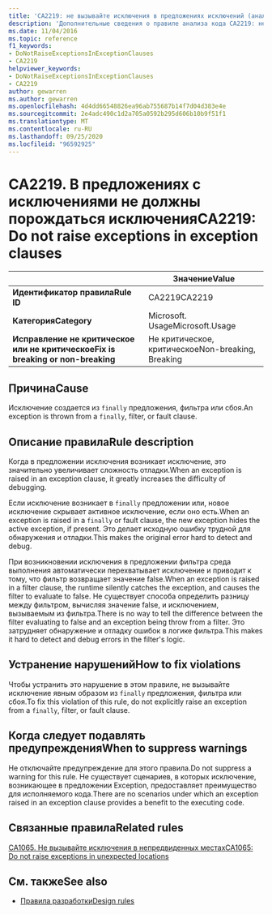 ```yaml
---
title: 'CA2219: не вызывайте исключения в предложениях исключений (анализ кода)'
description: 'Дополнительные сведения о правиле анализа кода CA2219: не вызывайте исключения в предложениях исключений'
ms.date: 11/04/2016
ms.topic: reference
f1_keywords:
- DoNotRaiseExceptionsInExceptionClauses
- CA2219
helpviewer_keywords:
- DoNotRaiseExceptionsInExceptionClauses
- CA2219
author: gewarren
ms.author: gewarren
ms.openlocfilehash: 4d4dd66548826ea96ab755687b14f7d04d383e4e
ms.sourcegitcommit: 2e4adc490c1d2a705a0592b295d606b10b9f51f1
ms.translationtype: MT
ms.contentlocale: ru-RU
ms.lasthandoff: 09/25/2020
ms.locfileid: "96592925"
---
```

# <a name="ca2219-do-not-raise-exceptions-in-exception-clauses"></a><span data-ttu-id="b1e87-103">CA2219. В предложениях с исключениями не должны порождаться исключения</span><span class="sxs-lookup"><span data-stu-id="b1e87-103">CA2219: Do not raise exceptions in exception clauses</span></span>

| | <span data-ttu-id="b1e87-104">Значение</span><span class="sxs-lookup"><span data-stu-id="b1e87-104">Value</span></span> |
|-|-|
| <span data-ttu-id="b1e87-105">**Идентификатор правила**</span><span class="sxs-lookup"><span data-stu-id="b1e87-105">**Rule ID**</span></span> |<span data-ttu-id="b1e87-106">CA2219</span><span class="sxs-lookup"><span data-stu-id="b1e87-106">CA2219</span></span>|
| <span data-ttu-id="b1e87-107">**Категория**</span><span class="sxs-lookup"><span data-stu-id="b1e87-107">**Category**</span></span> |<span data-ttu-id="b1e87-108">Microsoft. Usage</span><span class="sxs-lookup"><span data-stu-id="b1e87-108">Microsoft.Usage</span></span>|
| <span data-ttu-id="b1e87-109">**Исправление не критическое или не критическое**</span><span class="sxs-lookup"><span data-stu-id="b1e87-109">**Fix is breaking or non-breaking**</span></span> |<span data-ttu-id="b1e87-110">Не критическое, критическое</span><span class="sxs-lookup"><span data-stu-id="b1e87-110">Non-breaking, Breaking</span></span>|

## <a name="cause"></a><span data-ttu-id="b1e87-111">Причина</span><span class="sxs-lookup"><span data-stu-id="b1e87-111">Cause</span></span>

<span data-ttu-id="b1e87-112">Исключение создается из `finally` предложения, фильтра или сбоя.</span><span class="sxs-lookup"><span data-stu-id="b1e87-112">An exception is thrown from a `finally`, filter, or fault clause.</span></span>

## <a name="rule-description"></a><span data-ttu-id="b1e87-113">Описание правила</span><span class="sxs-lookup"><span data-stu-id="b1e87-113">Rule description</span></span>

<span data-ttu-id="b1e87-114">Когда в предложении исключения возникает исключение, это значительно увеличивает сложность отладки.</span><span class="sxs-lookup"><span data-stu-id="b1e87-114">When an exception is raised in an exception clause, it greatly increases the difficulty of debugging.</span></span>

<span data-ttu-id="b1e87-115">Если исключение возникает в `finally` предложении или, новое исключение скрывает активное исключение, если оно есть.</span><span class="sxs-lookup"><span data-stu-id="b1e87-115">When an exception is raised in a `finally` or fault clause, the new exception hides the active exception, if present.</span></span> <span data-ttu-id="b1e87-116">Это делает исходную ошибку трудной для обнаружения и отладки.</span><span class="sxs-lookup"><span data-stu-id="b1e87-116">This makes the original error hard to detect and debug.</span></span>

<span data-ttu-id="b1e87-117">При возникновении исключения в предложении фильтра среда выполнения автоматически перехватывает исключение и приводит к тому, что фильтр возвращает значение false.</span><span class="sxs-lookup"><span data-stu-id="b1e87-117">When an exception is raised in a filter clause, the runtime silently catches the exception, and causes the filter to evaluate to false.</span></span> <span data-ttu-id="b1e87-118">Не существует способа определить разницу между фильтром, вычисляя значение false, и исключением, вызываемым из фильтра.</span><span class="sxs-lookup"><span data-stu-id="b1e87-118">There is no way to tell the difference between the filter evaluating to false and an exception being throw from a filter.</span></span> <span data-ttu-id="b1e87-119">Это затрудняет обнаружение и отладку ошибок в логике фильтра.</span><span class="sxs-lookup"><span data-stu-id="b1e87-119">This makes it hard to detect and debug errors in the filter's logic.</span></span>

## <a name="how-to-fix-violations"></a><span data-ttu-id="b1e87-120">Устранение нарушений</span><span class="sxs-lookup"><span data-stu-id="b1e87-120">How to fix violations</span></span>

<span data-ttu-id="b1e87-121">Чтобы устранить это нарушение в этом правиле, не вызывайте исключение явным образом из `finally` предложения, фильтра или сбоя.</span><span class="sxs-lookup"><span data-stu-id="b1e87-121">To fix this violation of this rule, do not explicitly raise an exception from a `finally`, filter, or fault clause.</span></span>

## <a name="when-to-suppress-warnings"></a><span data-ttu-id="b1e87-122">Когда следует подавлять предупреждения</span><span class="sxs-lookup"><span data-stu-id="b1e87-122">When to suppress warnings</span></span>

<span data-ttu-id="b1e87-123">Не отключайте предупреждение для этого правила.</span><span class="sxs-lookup"><span data-stu-id="b1e87-123">Do not suppress a warning for this rule.</span></span> <span data-ttu-id="b1e87-124">Не существует сценариев, в которых исключение, возникающее в предложении Exception, предоставляет преимущество для исполняемого кода.</span><span class="sxs-lookup"><span data-stu-id="b1e87-124">There are no scenarios under which an exception raised in an exception clause provides a benefit to the executing code.</span></span>

## <a name="related-rules"></a><span data-ttu-id="b1e87-125">Связанные правила</span><span class="sxs-lookup"><span data-stu-id="b1e87-125">Related rules</span></span>

[<span data-ttu-id="b1e87-126">CA1065. Не вызывайте исключения в непредвиденных местах</span><span class="sxs-lookup"><span data-stu-id="b1e87-126">CA1065: Do not raise exceptions in unexpected locations</span></span>](ca1065.md)

## <a name="see-also"></a><span data-ttu-id="b1e87-127">См. также</span><span class="sxs-lookup"><span data-stu-id="b1e87-127">See also</span></span>

- [<span data-ttu-id="b1e87-128">Правила разработки</span><span class="sxs-lookup"><span data-stu-id="b1e87-128">Design rules</span></span>](design-warnings.md)
